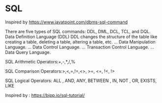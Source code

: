 # SQL

Inspired by https://www.javatpoint.com/dbms-sql-command

There are five types of SQL commands: DDL, DML, DCL, TCL, and DQL.
Data Definition Language (DDL) DDL changes the structure of the table like creating a table, deleting a table, altering a table, etc. ...
Data Manipulation Language. ...
Data Control Language. ...
Transaction Control Language. ...
Data Query Language.


SQL Arithmetic Operators:+,-,*,/,%

SQL Comparison Operators:>,<,=,!=,<>, >=, <=, !<, !>

SQL Logical Operators: ALL	, AND, ANY, BETWEEN	, IN, NOT	, OR, EXISTS, LIKE





Inspired by : https://bipp.io/sql-tutorial/
